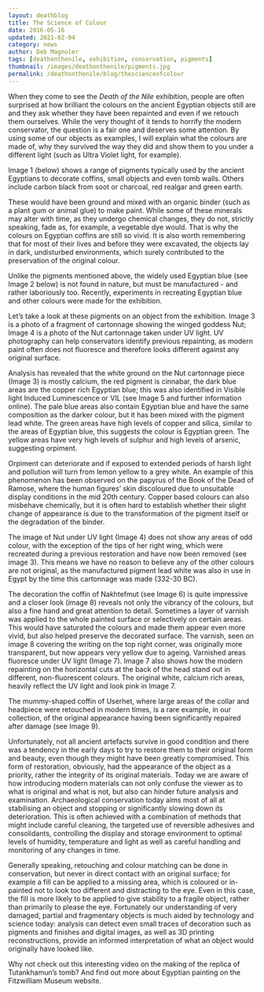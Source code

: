 ```yaml
---
layout: deathblog
title: The Science of Colour
date: 2016-05-16
updated: 2021-02-04
category: news
author: Deb Magnoler
tags: [deathonthenile, exhibition, conservation, pigments]
thumbnail: /images/deathonthenile/pigments.jpg
permalink: /deathonthenile/blog/thescienceofcolour
---
```


When they come to see the *Death of the Nile* exhibition, people are often surprised at how brilliant the colours on the ancient Egyptian objects still are and they ask whether they have been repainted and even if we retouch them ourselves. While the very thought of it tends to horrify the modern conservator, the question is a fair one and deserves some attention.  By using some of our objects as examples, I will explain what the colours are made of, why they survived the way they did and show them to you under a different light (such as Ultra Violet light, for example).

Image 1 (below) shows a range of pigments typically used by the ancient Egyptians to decorate coffins, small objects and even tomb walls. Others include carbon black from soot or charcoal, red realgar and green earth.

These would have been ground and mixed with an organic binder (such as a plant gum or animal glue) to make paint.  While some of these minerals may alter with time, as they undergo chemical changes, they do not, strictly speaking, fade as, for example, a vegetable dye would. That is why the colours on Egyptian coffins are still so vivid. It is also worth remembering that for most of their lives and before they were excavated, the objects lay in dark, undisturbed environments, which surely contributed to the preservation of the original colour.

Unlike the pigments mentioned above, the widely used Egyptian blue (see Image 2 below) is not found in nature, but must be manufactured - and rather laboriously too. Recently, experiments in recreating Egyptian blue and other colours were made for the exhibition.

Let’s take a look at these pigments on an object from the exhibition.  Image 3 is a photo of a fragment of cartonnage showing the winged goddess Nut; Image 4 is a photo of the Nut cartonnage taken under UV light.  UV photography can help conservators identify previous repainting, as modern paint often does not fluoresce and therefore looks different against any original surface.

Analysis has revealed that the white ground on the Nut cartonnage piece (Image 3) is mostly calcium, the red pigment is cinnabar, the dark blue areas are the copper rich Egyptian blue; this was also identified in Visible light Induced Luminescence or VIL (see Image 5 and further information online). The pale blue areas also contain Egyptian blue and have the same composition as the darker colour, but it has been mixed with the pigment lead white. The green areas have high levels of copper and silica, similar to the areas of Egyptian blue, this suggests the colour is Egyptian green. The yellow areas have very high levels of sulphur and high levels of arsenic, suggesting orpiment.

Orpiment can deteriorate and if exposed to extended periods of harsh light and pollution will turn from lemon yellow to a grey white. An example of this phenomenon has been observed on the papyrus of the Book of the Dead of Ramose, where the human figures’ skin discoloured due to unsuitable display conditions in the mid 20th century. Copper based colours can also misbehave chemically, but it is often hard to establish whether their slight change of appearance is due to the transformation of the pigment itself or the degradation of the binder.

The image of Nut under UV light (Image 4) does not show any areas of odd colour, with the exception of the tips of her right wing, which were recreated during a previous restoration and have now been removed (see image 3). This means we have no reason to believe any of the other colours are not original, as the manufactured pigment lead white was also in use in Egypt by the time this cartonnage was made (332-30 BC).

The decoration the coffin of Nakhtefmut (see Image 6) is quite impressive and a closer look (image 8) reveals not only the vibrancy of the colours, but also a fine hand and great attention to detail. Sometimes a layer of varnish was applied to the whole painted surface or selectively on certain areas. This would have saturated the colours and made them appear even more vivid, but also helped preserve the decorated surface.  The varnish, seen on image 8 covering the writing on the top right corner, was originally more transparent, but now appears very yellow due to ageing. Varnished areas fluoresce under UV light (Image 7).  Image 7 also shows how the modern repainting on the horizontal cuts at the back of the head stand out in different, non-fluorescent colours. The original white, calcium rich areas, heavily reflect the UV light and look pink in Image 7.

The mummy-shaped coffin of Userhet, where large areas of the collar and headpiece were retouched in modern times, is a rare example, in our collection, of the original appearance having been significantly repaired after damage (see Image 9).

Unfortunately, not all ancient artefacts survive in good condition and there was a tendency in the early days to try to restore them to their original form and beauty, even though they might have been greatly compromised.  This form of restoration, obviously, had the appearance of the object as a priority, rather the integrity of its original materials. Today we are aware of how introducing modern materials can not only confuse the viewer as to what is original and what is not, but also can hinder future analysis and examination. Archaeological conservation today aims most of all at stabilising an object and stopping or significantly slowing down its deterioration. This is often achieved with a combination of methods that might include careful cleaning, the targeted use of reversible adhesives and consolidants, controlling the display and storage environment to optimal levels of humidity, temperature and light as well as careful handling and monitoring of any changes in time.

Generally speaking, retouching and colour matching can be done in conservation, but never in direct contact with an original surface; for example a fill can be applied to a missing area, which is  coloured or in-painted not to look too different and distracting to the eye.  Even in this case, the fill is more likely to be applied to give stability to a fragile object, rather than primarily to please the eye. Fortunately our understanding of very damaged, partial and fragmentary objects is much aided by technology and science today: analysis can detect even small traces of decoration such as pigments and finishes and digital images, as well as 3D printing reconstructions, provide an informed interpretation of what an object would originally have looked like.

Why not check out this interesting video on the making of the replica of Tutankhamun’s tomb? And find out more about Egyptian painting on the Fitzwilliam Museum website.
